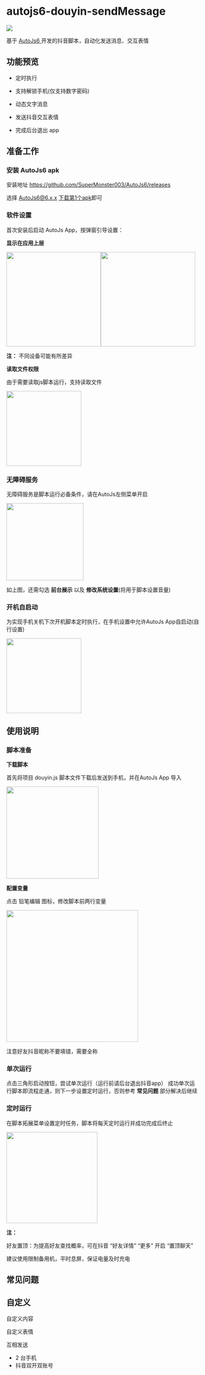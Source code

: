 # autojs6-douyin-sendMessage

![](https://raw.githubusercontent.com/KID-1912/Github-PicGo-Images/master/202403132250853.png)

基于 [AutoJs6 ](https://docs.autojs6.com/#/) 开发的抖音脚本，自动化发送消息、交互表情

## 功能预览

- 定时执行

- 支持解锁手机(仅支持数字密码)

- 动态文字消息

- 发送抖音交互表情

- 完成后台退出 app 

## 准备工作

### 安装 AutoJs6 apk

安装地址 https://github.com/SuperMonster003/AutoJs6/releases

选择 AutoJs6@6.x.x [下载第1个apk](https://github.com/SuperMonster003/AutoJs6/releases/download/v6.5.0/autojs6-v6.5.0-arm64-v8a-7a07b863.apk)即可

### 软件设置

首次安装后启动 AutoJs App，按弹窗引导设置：

**显示在应用上层**

<img src="https://raw.githubusercontent.com/KID-1912/Github-PicGo-Images/master/202403132302142.jpg" title="" alt="" width="246"><img title="" src="https://raw.githubusercontent.com/KID-1912/Github-PicGo-Images/master/202403132303619.jpg" alt="" width="246">

**注：** 不同设备可能有所差异

**读取文件权限**

由于需要读取js脚本运行，支持读取文件

<img title="" src="https://raw.githubusercontent.com/KID-1912/Github-PicGo-Images/master/202403132307164.jpg" alt="" width="195">

### 无障碍服务

无障碍服务是脚本运行必备条件，请在AutoJs左侧菜单开启

<img title="" src="https://raw.githubusercontent.com/KID-1912/Github-PicGo-Images/master/202403132309826.jpg" alt="" width="201">

如上图，还需勾选 **前台展示** 以及 **修改系统设置**(将用于脚本设置音量)

### 开机自启动

为实现手机关机下次开机脚本定时执行，在手机设置中允许AutoJs App自启动(自行设置)

<img src="https://raw.githubusercontent.com/KID-1912/Github-PicGo-Images/master/202403132317371.jpg" title="" alt="" width="195">

## 使用说明

### 脚本准备

**下载脚本**

首先将项目 douyin.js 脚本文件下载后发送到手机，并在AutoJs App 导入

<img src="https://raw.githubusercontent.com/KID-1912/Github-PicGo-Images/master/202403132321893.jpg" title="" alt="" width="240">

**配置变量**

点击 铅笔编辑 图标，修改脚本前两行变量

<img src="https://raw.githubusercontent.com/KID-1912/Github-PicGo-Images/master/202403132326850.jpg" title="" alt="" width="343">

注意好友抖音昵称不要填错，需要全称

### 单次运行

点击三角形启动按钮，尝试单次运行（运行前请后台退出抖音app）
成功单次运行脚本即流程走通，则下一步设置定时运行，否则参考 **常见问题** 部分解决后继续

### 定时运行

在脚本拓展菜单设置定时任务，脚本将每天定时运行并成功完成后终止

<img title="" src="https://raw.githubusercontent.com/KID-1912/Github-PicGo-Images/master/202403132356367.jpg" alt="" width="237">

**注：**

好友置顶：为提高好友查找概率，可在抖音 “好友详情” “更多” 开启 “置顶聊天”

建议使用限制备用机，平时息屏，保证电量及时充电

## 常见问题

## 自定义

自定义内容

自定义表情

互相发送

- 2 台手机
- 抖音双开双账号
